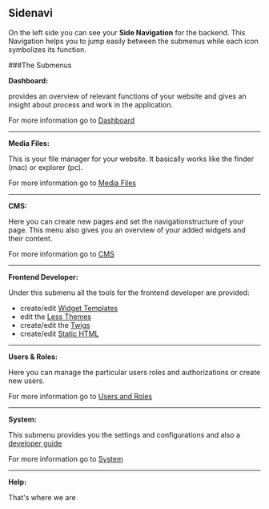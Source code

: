 Sidenavi
----

On the left side you can see your **Side Navigation** for the backend. This Navigation helps you to jump easily between the submenus while each icon symbolizes its function.


###The Submenus

**Dashboard:**

provides an overview of relevant functions of your website and gives an insight about process and work in the application.

For more information go to [Dashboard](http://doro.app-transporter.com.staging-1.oneba.se/de/help/default/index?file=firststeps/dashboard.md)

___

**Media Files:**

This is your file manager for your website. It basically works like the finder (mac) or explorer (pc).

For more information go to [Media Files](http://doro.app-transporter.com.staging-1.oneba.se/de/help/default/index?file=cms/mediafiles.md)

___

**CMS:**

Here you can create new pages and set the navigationstructure of your page.
This menu also gives you an overview of your added widgets and their content.

For more information go to [CMS](http://doro.app-transporter.com.staging-1.oneba.se/de/help/default/index?file=cms/pages.md)

___

**Frontend Developer:**

Under this submenu all the tools for the frontend developer are provided:
- create/edit [Widget Templates](http://doro.app-transporter.com.staging-1.oneba.se/de/help/default/index?file=frontdev/templates.md)
- edit the [Less Themes](http://doro.app-transporter.com.staging-1.oneba.se/de/help/default/index?file=frontdev/less.md)
- create/edit the [Twigs](http://doro.app-transporter.com.staging-1.oneba.se/de/help/default/index?file=frontdev/twig.md)
- create/edit [Static HTML](http://doro.app-transporter.com.staging-1.oneba.se/de/help/default/index?file=frontdev/statichtml.md)

___

**Users & Roles:**

Here you can manage the particular users roles and authorizations or create new users.

For more information go to [Users and Roles](http://doro.app-transporter.com.staging-1.oneba.se/de/help/default/index?file=admin/userandroles.md)

___

**System:**

This submenu provides you the settings and configurations and also a [developer guide](http://doro.app-transporter.com.staging-1.oneba.se/de/guide)

For more information go to [System](http://doro.app-transporter.com.staging-1.oneba.se/de/help/default/index?file=admin/system.md)

___

**Help:**

That's where we are


